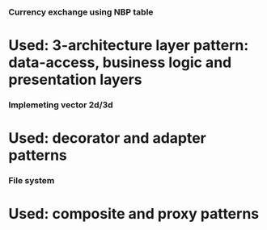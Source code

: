 ### Currency exchange using NBP table

# Used: 3-architecture layer pattern: data-access, business logic and presentation layers


### Implemeting vector 2d/3d

# Used: decorator and adapter patterns

### File system

# Used: composite and proxy patterns


